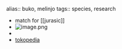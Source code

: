 alias:: buko, melinjo
tags:: species, research

- match for [[jurasic]]
- ![image.png](https://peach-geographical-bat-397.mypinata.cloud/ipfs/Qmc8HzFuyWGEDWV9AnZLcg8ews88zoCb4gacykQ3t6wWZM)
-
- [tokopedia](https://www.tokopedia.com/aliciahomeware/biji-melinjo-gnetum-gnemon-500-gram?extParam=ivf%3Dfalse%26src%3Dsearch)